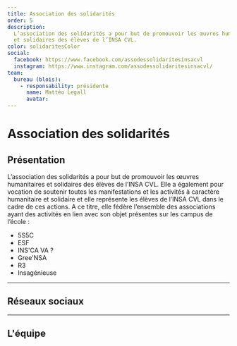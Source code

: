 ```yaml
---
title: Association des solidarités
order: 5
description:
  L’association des solidarités a pour but de promouvoir les œuvres humanitaires
  et solidaires des élèves de l’INSA CVL.
color: solidaritesColor
social:
  facebook: https://www.facebook.com/assodessolidaritesinsacvl
  instagram: https://www.instagram.com/assodessolidaritesinsacvl/
team:
  bureau (blois):
    - responsability: présidente
      name: Mattéo Legall
      avatar:
---
```


# Association des solidarités

<campus-center>
  <campus-responsive-image
    folder-name="federation/solidarites"
    name="logo.png"
    max-width="200"></campus-responsive-image>
</campus-center>

## Présentation

L’association des solidarités a pour but de promouvoir les œuvres humanitaires
et solidaires des élèves de l’INSA CVL. Elle a également pour vocation de
soutenir toutes les manifestations et les activités à caractère humanitaire et
solidaire et elle représente les élèves de l’INSA CVL dans le cadre de ces
actions. A ce titre, elle fédère l’ensemble des associations ayant des activités
en lien avec son objet présentes sur les campus de l’école :

- 5S5C
- ESF
- INS'CA VA ?
- Gree'NSA
- R3
- Insagénieuse

---

## Réseaux sociaux

<campus-social :social="social" :color="color"></campus-social>

---

## L'équipe

<campus-team :team="team" :color="color"></campus-team>
